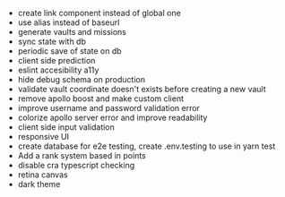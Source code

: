 - create link component instead of global one
- use alias instead of baseurl
- generate vaults and missions
- sync state with db
- periodic save of state on db
- client side prediction
- eslint accesibility a11y
- hide debug schema on production
- validate vault coordinate doesn't exists before creating a new vault
- remove apollo boost and make custom client
- improve username and password validation error
- colorize apollo server error and improve readability
- client side input validation
- responsive UI
- create database for e2e testing, create .env.testing to use in yarn test
- Add a rank system based in points
- disable cra typescript checking
- retina canvas
- dark theme
